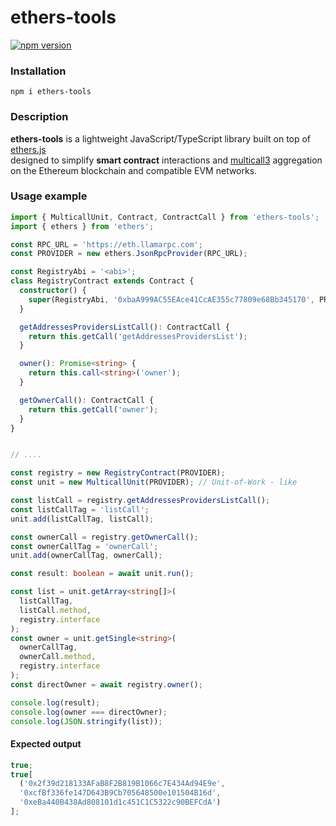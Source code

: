 # ethers-tools

[![npm version](https://badge.fury.io/js/ethers-tools.svg)](https://badge.fury.io/js/ethers-tools)

### Installation

`npm i ethers-tools`

### Description

**ethers-tools** is a lightweight JavaScript/TypeScript library built on top of [ethers.js](https://github.com/ethers-io/ethers.js)  
designed to simplify **smart contract** interactions and [multicall3](https://www.multicall3.com/) aggregation  
on the Ethereum blockchain and compatible EVM networks.

### Usage example

```typescript
import { MulticallUnit, Contract, ContractCall } from 'ethers-tools';
import { ethers } from 'ethers';

const RPC_URL = 'https://eth.llamarpc.com';
const PROVIDER = new ethers.JsonRpcProvider(RPC_URL);

const RegistryAbi = '<abi>';
class RegistryContract extends Contract {
  constructor() {
    super(RegistryAbi, '0xbaA999AC55EAce41CcAE355c77809e68Bb345170', PROVIDER);
  }

  getAddressesProvidersListCall(): ContractCall {
    return this.getCall('getAddressesProvidersList');
  }

  owner(): Promise<string> {
    return this.call<string>('owner');
  }

  getOwnerCall(): ContractCall {
    return this.getCall('owner');
  }
}


// ....

const registry = new RegistryContract(PROVIDER);
const unit = new MulticallUnit(PROVIDER); // Unit-of-Work - like

const listCall = registry.getAddressesProvidersListCall();
const listCallTag = 'listCall';
unit.add(listCallTag, listCall);

const ownerCall = registry.getOwnerCall();
const ownerCallTag = 'ownerCall';
unit.add(ownerCallTag, ownerCall);

const result: boolean = await unit.run();

const list = unit.getArray<string[]>(
  listCallTag,
  listCall.method,
  registry.interface
);
const owner = unit.getSingle<string>(
  ownerCallTag,
  ownerCall.method,
  registry.interface
);
const directOwner = await registry.owner();

console.log(result);
console.log(owner === directOwner);
console.log(JSON.stringify(list));
```

#### Expected output

```typescript
true;
true[
  ('0x2f39d218133AFaB8F2B819B1066c7E434Ad94E9e',
  '0xcfBf336fe147D643B9Cb705648500e101504B16d',
  '0xeBa440B438Ad808101d1c451C1C5322c90BEFCdA')
];
```
